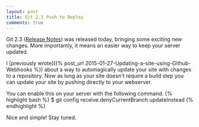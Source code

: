 ```yaml
---
layout: post
title: Git 2.3 Push to Deploy
comments: true
---
```


Git 2.3 ([Release Notes](https://github.com/gitster/git/blob/v2.3.0/Documentation/RelNotes/2.3.0.txt)) was released today, bringing some exciting new changes. More importantly, it means an easier way to keep your server updated.

I [previously wrote]({% post_url 2015-01-27-Updating-a-site-using-Github-Webhooks %}) about a way to automagically update your site with changes to a repository. Now as long as your site doesn't require a build step you can update your site by pushing directly to your webserver.

You can enable this on your server with the following command.
{% highlight bash %}
$ git config receive.denyCurrentBranch updateInstead
{% endhighlight %}

Nice and simple! Stay tuned.